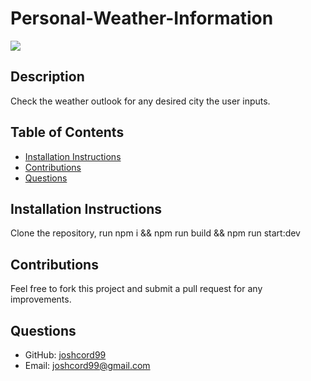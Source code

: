 # Personal-Weather-Information
![](https://github.com/joshcord99/Personal-Weather-Information/blob/main/client/public/Screenshot%202024-11-06%20at%206.07.42%E2%80%AFPM.png)
## Description
Check the weather outlook for any desired city the user inputs.

## Table of Contents
- [Installation Instructions](#installation-instructions)
- [Contributions](#contributions)
- [Questions](#questions)

## Installation Instructions
Clone the repository, run npm i && npm run build && npm run start:dev

## Contributions
Feel free to fork this project and submit a pull request for any improvements.

## Questions
- GitHub: [joshcord99](https://github.com/joshcord99)
- Email: joshcord99@gmail.com
  
